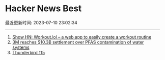 # Hacker News Best

最近更新时间: 2023-07-10 23:02:34

--- 
1. [Show HN: Workout.lol – a web app to easily create a workout routine](https://workout.lol/) 
2. [3M reaches $10.3B settlement over PFAS contamination of water systems](https://www.npr.org/2023/06/22/1183922303/3m-reaches-10-3-billion-settlement-over-contamination-of-water-systems) 
3. [Thunderbird 115](https://www.thunderbird.net/en-US/thunderbird/115.0/whatsnew/) 
